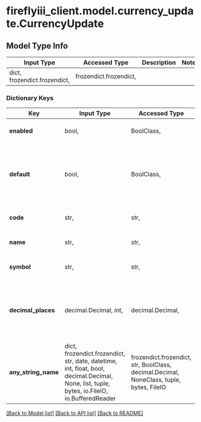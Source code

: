 # fireflyiii_client.model.currency_update.CurrencyUpdate

## Model Type Info
Input Type | Accessed Type | Description | Notes
------------ | ------------- | ------------- | -------------
dict, frozendict.frozendict,  | frozendict.frozendict,  |  | 

### Dictionary Keys
Key | Input Type | Accessed Type | Description | Notes
------------ | ------------- | ------------- | ------------- | -------------
**enabled** | bool,  | BoolClass,  | If the currency is enabled | [optional] 
**default** | bool,  | BoolClass,  | If the currency must be the default for the user. You can only submit TRUE. | [optional] must be one of [True, ] 
**code** | str,  | str,  | The currency code | [optional] 
**name** | str,  | str,  | The currency name | [optional] 
**symbol** | str,  | str,  | The currency symbol | [optional] 
**decimal_places** | decimal.Decimal, int,  | decimal.Decimal,  | How many decimals to use when displaying this currency. Between 0 and 16. | [optional] value must be a 32 bit integer
**any_string_name** | dict, frozendict.frozendict, str, date, datetime, int, float, bool, decimal.Decimal, None, list, tuple, bytes, io.FileIO, io.BufferedReader | frozendict.frozendict, str, BoolClass, decimal.Decimal, NoneClass, tuple, bytes, FileIO | any string name can be used but the value must be the correct type | [optional]

[[Back to Model list]](../../README.md#documentation-for-models) [[Back to API list]](../../README.md#documentation-for-api-endpoints) [[Back to README]](../../README.md)

